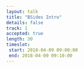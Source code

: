 ```yaml
---
layout: talk
title: "BSides Intro"
details: false
track: 1
accepted: true
length: 30
timeslot:
 start: 2018-04-09 09:00:00
 end: 2018-04-09 09:10:00
---
```


<!-- empty //-->
